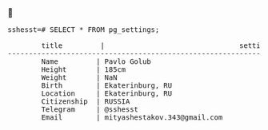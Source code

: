 ### 👋

<pre>
sshesst=# SELECT * FROM pg_settings;

        title         |                                setting
--------------------------------------------------------------------------------------
        Name         | Pavlo Golub
        Height       | 185cm
        Weight       | NaN
        Birth        | Ekaterinburg, RU
        Location     | Ekaterinburg, RU
        Citizenship  | RUSSIA
        Telegram     | @sshesst
        Email        | mityashestakov.343@gmail.com
</pre>


